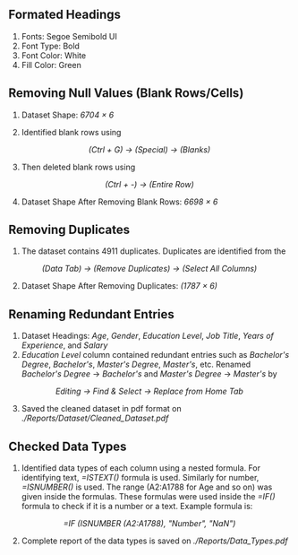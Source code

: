 ## Formated Headings
1. Fonts: Segoe Semibold UI
2. Font Type: Bold
3. Font Color: White
4. Fill Color: Green

## Removing Null Values (Blank Rows/Cells)
1. Dataset Shape: *6704 × 6*

2. Identified blank rows using
<p align="center">
    <em>(Ctrl + G) → (Special) → (Blanks)</em> 
</p>

3. Then deleted blank rows using
<p align="center">
    <em>(Ctrl + -) → (Entire Row)</em>
</p>

4. Dataset Shape After Removing Blank Rows: *6698 × 6*

## Removing Duplicates
1. The dataset contains 4911 duplicates. Duplicates are identified from the 
<p align="center">
    <em>(Data Tab) → (Remove Duplicates) → (Select All Columns)</em>
</p>

2. Dataset Shape After Removing Duplicates: *(1787 × 6)*

## Renaming Redundant Entries
1. Dataset Headings: *Age*, *Gender*, *Education Level*, *Job Title*, *Years of Experience*, and *Salary*
2. *Education Level* column contained redundant entries such as *Bachelor's Degree*, *Bachelor's*, *Master's Degree*, *Master's*, etc. Renamed *Bachelor's Degree* → *Bachelor's* and *Master's Degree* → *Master's* by 
<p align="center">
    <em>Editing → Find & Select → Replace from Home Tab</em>
    
3. Saved the cleaned dataset in pdf format on *./Reports/Dataset/Cleaned_Dataset.pdf*

## Checked Data Types
1. Identified data types of each column using a nested formula. For identifying text, *=ISTEXT()* formula is used. Similarly for number, *=ISNUMBER()* is used. The range (A2:A1788 for Age and so on) was given inside the formulas. These formulas were used inside the *=IF()* formula to check if it is a number or a text. Example formula is:
<p align="center">
  <em>=IF (ISNUMBER (A2:A1788), "Number", "NaN")</em>
</p>

2. Complete report of the data types is saved on *./Reports/Data_Types.pdf*
